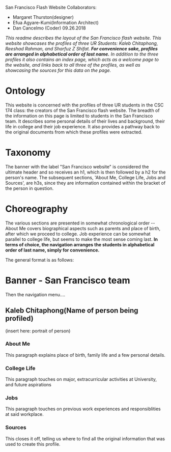 San Francisco Flash Website 
Collaborators: 
* Margaret Thurston(designer)
* Efua Agyare-Kumi(Information Architect)
* Dan Cancelmo (Coder)
09.26.2018

_This readme describes the layout of the San Francisco flash website. This website showcases the profiles of three UR Students: Kaleb Chitaphong, Reeshad Rahman, and Sharfuz Z Shifat. 
**For convenience sake, profiles are arranged in alphabetical order of last name.** 
In addition to the three profiles it also contains an index page, which acts as a welcome page to the website, and links back to all three of the profiles, as well as showcasing the sources for this data on the page._ 

# Ontology
This website is concerned with the profiles of three UR students in the CSC 174 class: the creators of the San Francisco flash website. The breadth of the information on this page is limited to students in the San Francisco team. It describes some personal details of their lives and background, their life in college and their job experience. It also provides a pathway back to the original documents from which these profiles were extracted.

# Taxonomy
The banner with the label "San Francisco website" is considered the ultimate header and so receives an h1, which is then followed by a h2 for the person's name. The subsequent sections, 'About Me, College Life, Jobs and Sources', are h3s, since they are information contained within the bracket of the person in question.

# Choreography
The various sections are presented in somewhat chronological order -- About Me covers biographical aspects such as parents and place of birth, after which we proceed to college. Job experience can be somewhat parallel to college life, but seems to make the most sense coming last. 
**In terms of choice, the navigation arranges the students in alphabetical order of last name, simply for convenience.**

The general format is as follows:

# Banner - San Francisco team

Then the navigation menu....

## Kaleb Chitaphong(Name of person being profiled)
(insert here: portrait of person)

### About Me
This paragraph explains place of birth, family life and a few personal details. 

### College Life
This paragraph touches on major, extracurricular activities at University, and future aspirations

### Jobs
This paragraph touches on previous work experiences and responsiblities at said workplace. 

### Sources
This closes it off, telling us where to find all the original information that was used to create this profile.  
